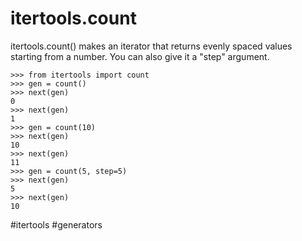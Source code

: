 # itertools.count

itertools.count() makes an iterator that returns evenly spaced values starting from a number. You can also give it a "step" argument.

```
>>> from itertools import count
>>> gen = count()
>>> next(gen)
0
>>> next(gen)
1
>>> gen = count(10)
>>> next(gen)
10
>>> next(gen)
11
>>> gen = count(5, step=5)
>>> next(gen)
5
>>> next(gen)
10
```

#itertools #generators
